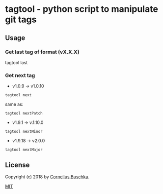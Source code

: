 # tagtool - python script to manipulate git tags

## Usage

### Get last tag of format (vX.X.X)
tagtool last

### Get next tag
* v1.0.9 -> v1.0.10
```
tagtool next
```
same as:
```
tagtool nextPatch
```

* v1.9.1 -> v.1.10.0
```
tagtool nextMinor
```

* v1.9.18 -> v2.0.0
```
tagtool nextMajor
```

## License
Copyright (c) 2018 by [Cornelius Buschka](https://github.com/cbuschka).

[MIT](./license.txt)

